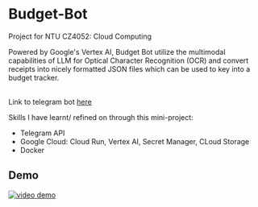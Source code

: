 # Budget-Bot

Project for NTU CZ4052: Cloud Computing

Powered by Google's Vertex AI, Budget Bot utilize the multimodal capabilities of LLM for Optical Character Recognition (OCR) and convert receipts into nicely formatted JSON files which can be used to key into a budget tracker.<br />
<br />

Link to telegram bot [here](https://t.me/Aortz_bot)<br />

Skills I have learnt/ refined on through this mini-project:

- Telegram API
- Google Cloud: Cloud Run, Vertex AI, Secret Manager, CLoud Storage
- Docker


## Demo

[![video demo](https://i9.ytimg.com/vi/gYnQ3nYEox0/mqdefault.jpg?v=66222647&sqp=CLiDjrEG&rs=AOn4CLAHZp46tYi19TVKDqi6B5v_m0sDcw)](https://youtu.be/gYnQ3nYEox0)